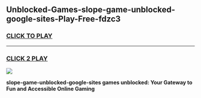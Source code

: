 
## Unblocked-Games-slope-game-unblocked-google-sites-Play-Free-fdzc3
<h3>
<a href="https://premium76.site?title=slope-game-unblocked-google-sites&ref=21A">CLICK TO PLAY</a></h3>
<hr>

<h3>
<a href="https://premium76.site?title=slope-game-unblocked-google-sites&ref=21A">CLICK 2 PLAY</a>
  
</h3>

<a href="https://premium76.site?title=slope-game-unblocked-google-sites&ref=21A"><img src="https://clearcache.store/games.png"></a>


**slope-game-unblocked-google-sites games unblocked: Your Gateway to Fun and Accessible Online Gaming**
